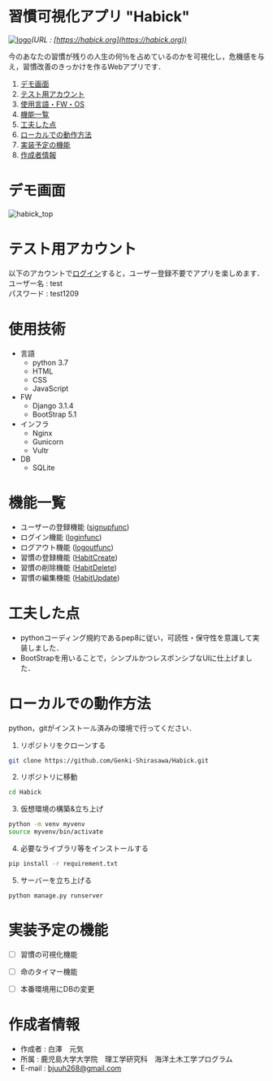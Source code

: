 # 習慣可視化アプリ "Habick"
[![logo](https://user-images.githubusercontent.com/74233278/145626939-e65973b2-8396-486b-bb88-05560f48c686.png)](https://habick.org)*(URL : [https://habick.org](https://habick.org))*

今のあなたの習慣が残りの人生の何％を占めているのかを可視化し，危機感を与え，習慣改善のきっかけを作るWebアプリです．  


1. [デモ画面](https://github.com/Genki-Shirasawa/Habick#%E3%83%87%E3%83%A2%E7%94%BB%E9%9D%A2)
2. [テスト用アカウント](https://github.com/Genki-Shirasawa/Habick#%E3%83%86%E3%82%B9%E3%83%88%E7%94%A8%E3%82%A2%E3%82%AB%E3%82%A6%E3%83%B3%E3%83%88)
3. [使用言語・FW・OS](https://github.com/Genki-Shirasawa/Habick#%E4%BD%BF%E7%94%A8%E8%A8%80%E8%AA%9Efwos)
4. [機能一覧](https://github.com/Genki-Shirasawa/Habick#%E6%A9%9F%E8%83%BD%E4%B8%80%E8%A6%A7)
5. [工夫した点](https://github.com/Genki-Shirasawa/Habick#%E5%B7%A5%E5%A4%AB%E3%81%97%E3%81%9F%E7%82%B9)
6. [ローカルでの動作方法](https://github.com/Genki-Shirasawa/Habick#%E3%83%AD%E3%83%BC%E3%82%AB%E3%83%AB%E3%81%A7%E3%81%AE%E5%8B%95%E4%BD%9C%E6%96%B9%E6%B3%95)
7. [実装予定の機能](https://github.com/Genki-Shirasawa/Habick#%E5%AE%9F%E8%A3%85%E4%BA%88%E5%AE%9A%E3%81%AE%E6%A9%9F%E8%83%BD)
8. [作成者情報](https://github.com/Genki-Shirasawa/Habick#%E4%BD%9C%E6%88%90%E8%80%85%E6%83%85%E5%A0%B1)


# デモ画面

![habick_top](https://user-images.githubusercontent.com/74233278/145671890-a854f189-a655-4d4b-80f7-2500672fd7cd.png)  


# テスト用アカウント

以下のアカウントで[ログイン](https://habick.org/login/)すると，ユーザー登録不要でアプリを楽しめます．  
ユーザー名 : test  
パスワード : test1209


# 使用技術
- 言語
  - python 3.7
  - HTML
  - CSS
  - JavaScript
- FW
  - Django 3.1.4
  - BootStrap 5.1
- インフラ
  - Nginx
  - Gunicorn
  - Vultr
- DB
  - SQLite


# 機能一覧

- ユーザーの登録機能 ([signupfunc](https://github.com/Genki-Shirasawa/Habick/blob/1556bcbc95a96defed766292e7d1edc9278ad41b/habitapp/views.py#L16))
- ログイン機能 ([loginfunc](https://github.com/Genki-Shirasawa/Habick/blob/1556bcbc95a96defed766292e7d1edc9278ad41b/habitapp/views.py#L32))
- ログアウト機能 ([logoutfunc](https://github.com/Genki-Shirasawa/Habick/blob/1556bcbc95a96defed766292e7d1edc9278ad41b/habitapp/views.py#L51))
- 習慣の登録機能 ([HabitCreate](https://github.com/Genki-Shirasawa/Habick/blob/1556bcbc95a96defed766292e7d1edc9278ad41b/habitapp/views.py#L73))
- 習慣の削除機能 ([HabitDelete](https://github.com/Genki-Shirasawa/Habick/blob/1556bcbc95a96defed766292e7d1edc9278ad41b/habitapp/views.py#L87))
- 習慣の編集機能 ([HabitUpdate](https://github.com/Genki-Shirasawa/Habick/blob/1556bcbc95a96defed766292e7d1edc9278ad41b/habitapp/views.py#L93))


# 工夫した点

- pythonコーディング規約であるpep8に従い，可読性・保守性を意識して実装しました．
- BootStrapを用いることで，シンプルかつレスポンシブなUIに仕上げました．


# ローカルでの動作方法

python，gitがインストール済みの環境で行ってください．  

1. リポジトリをクローンする
```bash
git clone https://github.com/Genki-Shirasawa/Habick.git
```
2. リポジトリに移動
```bash
cd Habick
```
3. 仮想環境の構築&立ち上げ
```bash
python -m venv myvenv
source myvenv/bin/activate
```
4. 必要なライブラリ等をインストールする
```bash
pip install -r requirement.txt
```
5. サーバーを立ち上げる
```
python manage.py runserver
```


# 実装予定の機能

- [ ] 習慣の可視化機能
- [ ] 命のタイマー機能
- [ ] 本番環境用にDBの変更


# 作成者情報

- 作成者 : 白澤　元気
- 所属 : 鹿児島大学大学院　理工学研究科　海洋土木工学プログラム
- E-mail : bjuuh268@gmail.com
